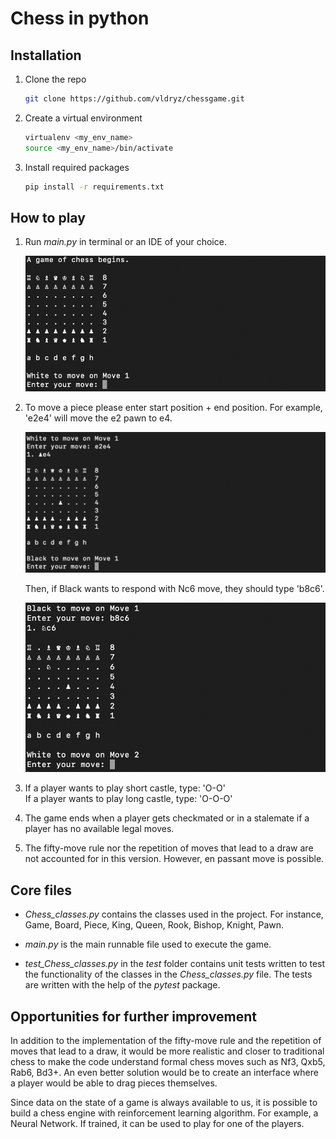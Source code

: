 # Chess in python

## Installation

1. Clone the repo
   ```sh
   git clone https://github.com/vldryz/chessgame.git
   ```
2. Create a virtual environment
   ```sh
   virtualenv <my_env_name>
   source <my_env_name>/bin/activate
   ```
3. Install required packages
   ```sh
   pip install -r requirements.txt
   ```

## How to play
1. Run *main.py* in terminal or an IDE of your choice.
   
    ![Chess board](/img/chess_board_default.png "Chess board")   
2. To move a piece please enter start position + end position. For example, 'e2e4' will move the e2 pawn to e4.

    ![Chess board](/img/chess_board_e2e4.png "Chess board")

    Then, if Black wants to respond with Nc6 move, they should type 'b8c6'.

    ![Chess board](/img/chess_board_b8c6.png "Chess board")
3. If a player wants to play short castle, type: 'O-O' \
   If a player wants to play long castle, type: 'O-O-O'
4. The game ends when a player gets checkmated or in a stalemate if a player has no available legal moves.
5. The fifty-move rule nor the repetition of moves that lead to a draw are not accounted for in this version. However, en passant move is possible.

## Core files
* *Chess_classes.py* contains the classes used in the project. For instance, Game, Board, Piece, King, Queen, Rook, Bishop, Knight, Pawn.

* *main.py* is the main runnable file used to execute the game.

* *test_Chess_classes.py* in the *test* folder contains unit tests written to test the functionality of the classes in the *Chess_classes.py* file. The tests are written with the help of the *pytest* package.

## Opportunities for further improvement
In addition to the implementation of the fifty-move rule and the repetition of moves that lead to a draw, it would be more realistic and closer to traditional chess to make the code understand formal chess moves such as Nf3, Qxb5, Rab6, Bd3+. An even better solution would be to create an interface where a player would be able to drag pieces themselves.

Since data on the state of a game is always available to us, it is possible to build a chess engine with reinforcement learning algorithm. For example, a Neural Network. If trained, it can be used to play for one of the players.